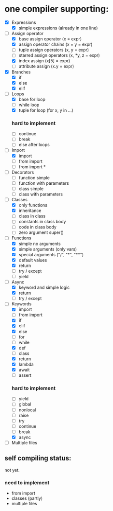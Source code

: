 # one compiler supporting:

- [X] Expressions
    - [X] simple expressions (already in one line)
- [ ] Assign operator
    - [X] base assign operator (x = expr)
    - [X] assign operator chains (x = y = expr)
    - [ ] tuple assign operators (x, y = expr)
    - [ ] starred assign operators (x, *y, z = expr)
    - [X] index assign (x[5] = expr)
    - [ ] attribute assign (x.y = expr)
- [X] Branches
    - [X] if
    - [X] else
    - [X] elif
- [ ] Loops
    - [X] base for loop
    - [ ] while loop
    - [X] tuple for loop     (for x, y in ...)
    ### hard to implement
    - [ ] continue
    - [ ] break
    - [ ] else after loops
- [ ] Import
    - [X] import
    - [ ] from import
    - [ ] from import *
- [ ] Decorators
    - [ ] function simple
    - [ ] function with parameters
    - [ ] class simple
    - [ ] class with parameters
- [ ] Classes
    - [X] only functions
    - [X] inheritance
    - [ ] class in class
    - [ ] constants in class body
    - [ ] code in class body
    - [ ] zero argument super()
- [ ] Functions
    - [X] simple no arguments
    - [X] simple arguments (only vars)
    - [X] special arguments ("/", "*", "**")
    - [X] default values
    - [X] return
    - [ ] try / except
    - [ ] yield
- [ ] Async
    - [X] keyword and simple logic
    - [X] return
    - [ ] try / except
- [ ] Keywords
    - [X] import
    - [ ] from import
    - [X] if
    - [X] elif
    - [X] else
    - [ ] for
    - [ ] while
    - [X] def
    - [ ] class
    - [X] return
    - [X] lambda
    - [X] await
    - [ ] assert
    ### hard to implement
    - [ ] yield
    - [ ] global
    - [ ] nonlocal
    - [ ] raise
    - [ ] try
    - [ ] continue
    - [ ] break
    - [X] async
- [ ] Multiple files

## self compiling status:
not yet.
### need to implement
- from import
- classes (partly)
- multiple files

